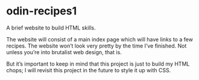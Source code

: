 # odin-recipes1
A brief website to build HTML skills.

The website will consist of a main index page which will have links to a few recipes. The website won’t look very pretty by the time I’ve finished. Not unless you’re into brutalist web design, that is.

But it’s important to keep in mind that this project is just to build my HTML chops; I will revisit this project in the future to style it up with CSS.